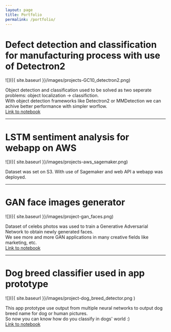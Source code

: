 ```yaml
---
layout: page
title: Portfolio
permalink: /portfolio/
---
```

# Defect detection and classification for manufacturing process with use of Detectron2  

![]({{ site.baseurl }}/images/projects-GC10_detectron2.png)  

Object detection and classification used to be solved as two seperate problems: object localization -> classifiction.  
With object detection frameworks like Detectron2 or MMDetection we can achive better performance with simpler worflow.  
[Link to notebook](https://github.com/tkasperek/Detectron2_-_GC10-DET_Pascal_VOC_dataset/blob/master/_Detectron2___GC10_DET_Pascal_VOC_dataset.ipynb)

---  

# LSTM sentiment analysis for webapp on AWS

![]({{ site.baseurl }}/images/projects-aws_sagemaker.png)  

Dataset was set on S3. With use of Sagemaker and web API a webapp was deployed.  

---  

# GAN face images generator  

![]({{ site.baseurl }}/images/project-gan_faces.png)  

Dataset of celebs photos was used to train a Generative Adversarial Network to obtain newly generated faces.  
We see more and more GAN applications in many creative fields like marketing, etc.  
[Link to notebook](https://github.com/tkasperek/projects/blob/main/GAN_generating_faces.ipynb)

---  

# Dog breed classifier used in app prototype  

![]({{ site.baseurl }}/images/project-dog_breed_detector.png  )  

This app prototype use output from multiple neural networks to output dog breed name for dog or human pictures.  
So now you can know how do you classify in dogs' world :)  
[Link to notebook](https://github.com/tkasperek/projects/blob/main/dog_bread_detector_with_CNN.ipynb)
